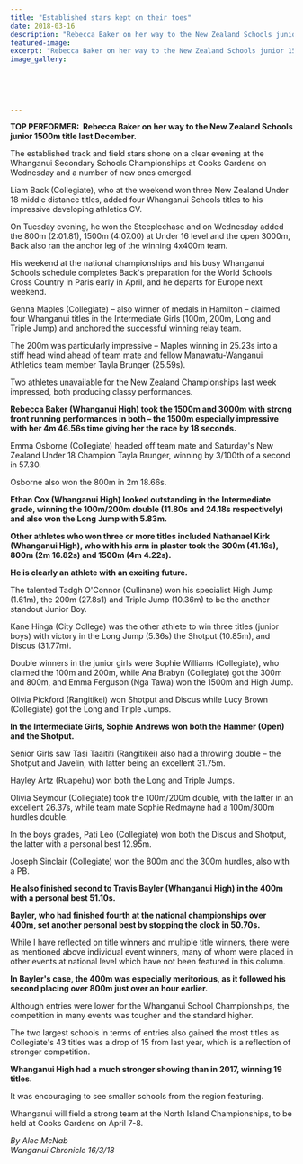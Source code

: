 ```yaml
---
title: "Established stars kept on their toes"
date: 2018-03-16
description: "Rebecca Baker on her way to the New Zealand Schools junior 1500m title last December..."
featured-image: 
excerpt: "Rebecca Baker on her way to the New Zealand Schools junior 1500m title last December."
image_gallery:
    
    
    
    
    
---
```


<p><strong>TOP PERFORMER:&nbsp; Rebecca Baker on her way to the New Zealand Schools junior 1500m title last December.</strong></p>
<p class="element element-paragraph">The established track and field stars shone on a clear evening at the Whanganui Secondary Schools Championships at Cooks Gardens on Wednesday and a number of new ones emerged.</p>
<p class="element element-paragraph">Liam Back (Collegiate), who at the weekend won three New Zealand Under 18 middle distance titles, added four Whanganui Schools titles to his impressive developing athletics CV.</p>
<p class="element element-paragraph">On Tuesday evening, he won the Steeplechase and on Wednesday added the 800m (2:01.81), 1500m (4:07.00) at Under 16 level and the open 3000m, Back also ran the anchor leg of the winning 4x400m team.</p>
<p class="element element-paragraph">His weekend at the national championships and his busy Whanganui Schools schedule completes Back's preparation for the World Schools Cross Country in Paris early in April, and he departs for Europe next weekend.</p>
<p class="element element-paragraph">Genna Maples (Collegiate) &ndash; also winner of medals in Hamilton &ndash; claimed four Whanganui titles in the Intermediate Girls (100m, 200m, Long and Triple Jump) and anchored the successful winning relay team.</p>
<p class="element element-paragraph">The 200m was particularly impressive &ndash; Maples winning in 25.23s into a stiff head wind ahead of team mate and fellow Manawatu-Wanganui Athletics team member Tayla Brunger (25.59s).</p>
<p class="element element-paragraph">Two athletes unavailable for the New Zealand Championships last week impressed, both producing classy performances.</p>
<p class="element element-paragraph"><strong>Rebecca Baker (Whanganui High) took the 1500m and 3000m with strong front running performances in both &ndash; the 1500m especially impressive with her 4m 46.56s time giving her the race by 18 seconds.</strong></p>
<p class="element element-paragraph">Emma Osborne (Collegiate) headed off team mate and Saturday's New Zealand Under 18 Champion Tayla Brunger, winning by 3/100th of a second in 57.30.</p>
<p class="element element-paragraph">Osborne also won the 800m in 2m 18.66s.</p>
<p class="element element-paragraph"><strong>Ethan Cox (Whanganui High) looked outstanding in the Intermediate grade, winning the 100m/200m double (11.80s and 24.18s respectively) and also won the Long Jump with 5.83m.</strong></p>
<p class="element element-paragraph"><strong>Other athletes who won three or more titles included Nathanael Kirk (Whanganui High), who with his arm in plaster took the 300m (41.16s), 800m (2m 16.82s) and 1500m (4m 4.22s).</strong></p>
<p class="element element-paragraph"><strong>He is clearly an athlete with an exciting future.</strong></p>
<p class="element element-paragraph">The talented Tadgh O'Connor (Cullinane) won his specialist High Jump (1.61m), the 200m (27.8s1) and Triple Jump (10.36m) to be the another standout Junior Boy.</p>
<p class="element element-paragraph">Kane Hinga (City College) was the other athlete to win three titles (junior boys) with victory in the Long Jump (5.36s) the Shotput (10.85m), and Discus (31.77m).</p>
<p class="element element-paragraph">Double winners in the junior girls were Sophie Williams (Collegiate), who claimed the 100m and 200m, while Ana Brabyn (Collegiate) got the 300m and 800m, and Emma Ferguson (Nga Tawa) won the 1500m and High Jump.</p>
<p class="element element-paragraph">Olivia Pickford (Rangitikei) won Shotput and Discus while Lucy Brown (Collegiate) got the Long and Triple Jumps.</p>
<p class="element element-paragraph"><strong>In the Intermediate Girls, Sophie Andrews won both the Hammer (Open) and the Shotput.</strong></p>
<p class="element element-paragraph">Senior Girls saw Tasi Taaititi (Rangitikei) also had a throwing double &ndash; the Shotput and Javelin, with latter being an excellent 31.75m.</p>
<p class="element element-paragraph">Hayley Artz (Ruapehu) won both the Long and Triple Jumps.</p>
<p class="element element-paragraph">Olivia Seymour (Collegiate) took the 100m/200m double, with the latter in an excellent 26.37s, while team mate Sophie Redmayne had a 100m/300m hurdles double.</p>
<p class="element element-paragraph">In the boys grades, Pati Leo (Collegiate) won both the Discus and Shotput, the latter with a personal best 12.95m.</p>
<p class="element element-paragraph">Joseph Sinclair (Collegiate) won the 800m and the 300m hurdles, also with a PB.</p>
<p class="element element-paragraph"><strong>He also finished second to Travis Bayler (Whanganui High) in the 400m with a personal best 51.10s.</strong></p>
<p class="element element-paragraph"><strong>Bayler, who had finished fourth at the national championships over 400m, set another personal best by stopping the clock in 50.70s.</strong></p>
<p class="element element-paragraph">While I have reflected on title winners and multiple title winners, there were as mentioned above individual event winners, many of whom were placed in other events at national level which have not been featured in this column.</p>
<p class="element element-paragraph"><strong>In Bayler's case, the 400m was especially meritorious, as it followed his second placing over 800m just over an hour earlier.</strong></p>
<p class="element element-paragraph">Although entries were lower for the Whanganui School Championships, the competition in many events was tougher and the standard higher.</p>
<p class="element element-paragraph">The two largest schools in terms of entries also gained the most titles as Collegiate's 43 titles was a drop of 15 from last year, which is a reflection of stronger competition.</p>
<p class="element element-paragraph"><strong>Whanganui High had a much stronger showing than in 2017, winning 19 titles.</strong></p>
<p class="element element-paragraph">It was encouraging to see smaller schools from the region featuring.</p>
<p class="element element-paragraph">Whanganui will field a strong team at the North Island Championships, to be held at Cooks Gardens on April 7-8.</p>
<p><em>By Alec McNab</em><br /><em>Wanganui Chronicle 16/3/18</em></p>

